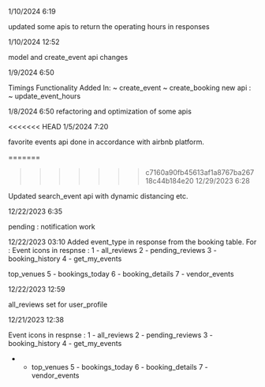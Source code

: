 
1/10/2024 6:19

updated some apis to return the operating hours in responses

1/10/2024 12:52

model and create_event api changes 


1/9/2024 6:50

Timings Functionality Added In:
    ~ create_event
    ~ create_booking
new api :
~ update_event_hours



1/8/2024 6:50
refactoring and optimization of some apis



<<<<<<< HEAD
1/5/2024 7:20

favorite events api done in accordance with airbnb platform.





=======
>>>>>>> c7160a90fb45613af1a8767ba26718c44b184e20
12/29/2023 6:28

Updated search_event api with dynamic distancing etc.



12/22/2023 6:35


pending :  notification work 



12/22/2023 03:10
Added event_type in response from the booking table.
For :
Event icons in respnse : 1 - all_reviews 2 - pending_reviews 3 - booking_history 4 - get_my_events

top_venues 5 - bookings_today 6 - booking_details 7 - vendor_events




12/22/2023 12:59

all_reviews set for user_profile



12/21/2023 12:38

Event icons in respnse :
1 - all_reviews
2 - pending_reviews
3 - booking_history
4 - get_my_events
- - top_venues
5 - bookings_today
6 - booking_details
7 - vendor_events

